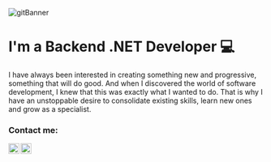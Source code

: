 ![gitBanner](https://user-images.githubusercontent.com/94015769/198691075-a8816331-3bef-4fa5-aea7-5c0d202a946c.png)
# I'm a Backend .NET Developer 💻
I have always been interested in creating something new and
progressive, something that will do good. And when I discovered the
world of software development, I knew that this was exactly what I
wanted to do. That is why I have an unstoppable desire to consolidate
existing skills, learn new ones and grow as a specialist.
### Contact me:
<a href="https://www.instagram.com/liudwinski/"><img align="left" src="https://raw.githubusercontent.com/yushi1007/yushi1007/main/images/instagram.svg" alt="Yu Shi | Instagram" width="21px"/></a>
<a href="https://www.linkedin.com/in/vitalii-liudvynskyi-16b639217/"><img align="left" src="https://raw.githubusercontent.com/yushi1007/yushi1007/main/images/linkedin.svg" alt="Yu Shi | LinkedIn" width="21px"/></a> <br>
<!--
**v-liudwinski/v-liudwinski** is a ✨ _special_ ✨ repository because its `README.md` (this file) appears on your GitHub profile.

Here are some ideas to get you started:

- 🔭 I’m currently working on ...
- 🌱 I’m currently learning ...
- 👯 I’m looking to collaborate on ...
- 🤔 I’m looking for help with ...
- 💬 Ask me about ...
- 📫 How to reach me: ...
- 😄 Pronouns: ...
- ⚡ Fun fact: ...
-->
